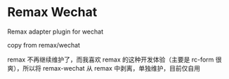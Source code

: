 # Remax Wechat

Remax adapter plugin for wechat

copy from remax/wechat

remax 不再继续维护了，而我喜欢 remax 的这种开发体验（主要是 rc-form 很爽），所以将 remax-wechat 从 remax 中剥离，单独维护，目前仅自用
